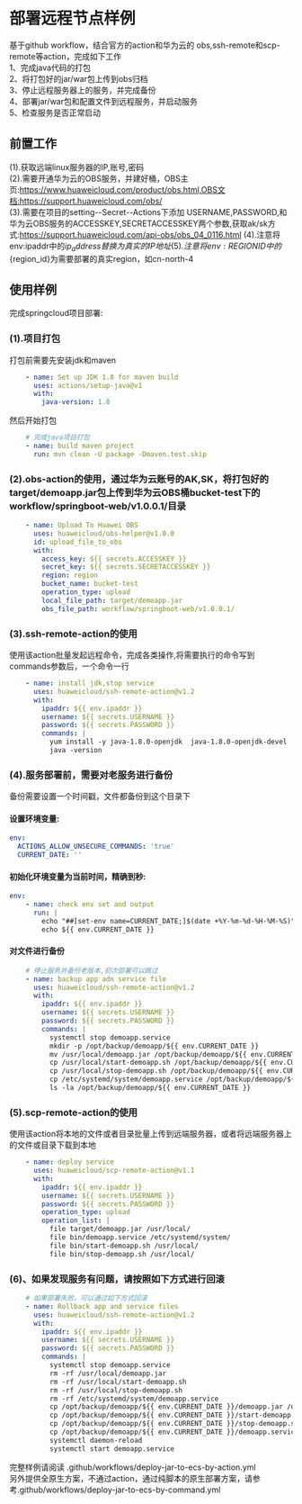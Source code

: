 # 部署远程节点样例

基于github workflow，结合官方的action和华为云的 obs,ssh-remote和scp-remote等action，完成如下工作  
1、完成java代码的打包  
2、将打包好的jar/war包上传到obs归档  
3、停止远程服务器上的服务，并完成备份  
4、部署jar/war包和配置文件到远程服务，并启动服务  
5、检查服务是否正常启动  

## **前置工作**
(1).获取远端linux服务器的IP,账号,密码  
(2).需要开通华为云的OBS服务，并建好桶，OBS主页:https://www.huaweicloud.com/product/obs.html,OBS文档:https://support.huaweicloud.com/obs/  
(3).需要在项目的setting--Secret--Actions下添加 USERNAME,PASSWORD,和华为云OBS服务的ACCESSKEY,SECRETACCESSKEY两个参数,获取ak/sk方 
 式:https://support.huaweicloud.com/api-obs/obs_04_0116.html
(4).注意将env:ipaddr中的${ip_address}替换为真实的IP地址  
(5).注意将env:REGIONID中的${region_id}为需要部署的真实region，如cn-north-4  

## **使用样例**
完成springcloud项目部署:  
### (1).项目打包
打包前需要先安装jdk和maven
```yaml
    - name: Set up JDK 1.8 for maven build
      uses: actions/setup-java@v1
      with:
        java-version: 1.8
```
然后开始打包
```yaml
    # 完成java项目打包
    - name: build maven project
      run: mvn clean -U package -Dmaven.test.skip
```

### (2).obs-action的使用，通过华为云账号的AK,SK，将打包好的target/demoapp.jar包上传到华为云OBS桶bucket-test下的workflow/springboot-web/v1.0.0.1/目录
```yaml
    - name: Upload To Huawei OBS
      uses: huaweicloud/obs-helper@v1.0.0
      id: upload_file_to_obs
      with:
        access_key: ${{ secrets.ACCESSKEY }}
        secret_key: ${{ secrets.SECRETACCESSKEY }}
        region: region
        bucket_name: bucket-test
        operation_type: upload
        local_file_path: target/demoapp.jar
        obs_file_path: workflow/springboot-web/v1.0.0.1/
```
### (3).ssh-remote-action的使用
使用该action批量发起远程命令，完成各类操作,将需要执行的命令写到commands参数后，一个命令一行
```yaml
    - name: install jdk,stop service
      uses: huaweicloud/ssh-remote-action@v1.2
      with:
        ipaddr: ${{ env.ipaddr }}
        username: ${{ secrets.USERNAME }}
        password: ${{ secrets.PASSWORD }}
        commands: |
          yum install -y java-1.8.0-openjdk  java-1.8.0-openjdk-devel
          java -version
```
### (4).服务部署前，需要对老服务进行备份  
备份需要设置一个时间戳，文件都备份到这个目录下  
#### 设置环境变量:
```yaml
env:
  ACTIONS_ALLOW_UNSECURE_COMMANDS: 'true'
  CURRENT_DATE: ''
```
#### 初始化环境变量为当前时间，精确到秒:
```yaml
env:
    - name: check env set and output
      run: |
        echo "##[set-env name=CURRENT_DATE;]$(date +%Y-%m-%d-%H-%M-%S)"
        echo ${{ env.CURRENT_DATE }}
```
#### 对文件进行备份
```yaml
    # 停止服务并备份老版本,初次部署可以跳过
    - name: backup app adn service file
      uses: huaweicloud/ssh-remote-action@v1.2
      with:
        ipaddr: ${{ env.ipaddr }}
        username: ${{ secrets.USERNAME }}
        password: ${{ secrets.PASSWORD }}
        commands: |
          systemctl stop demoapp.service
          mkdir -p /opt/backup/demoapp/${{ env.CURRENT_DATE }}
          mv /usr/local/demoapp.jar /opt/backup/demoapp/${{ env.CURRENT_DATE }}
          cp /usr/local/start-demoapp.sh /opt/backup/demoapp/${{ env.CURRENT_DATE }}
          cp /usr/local/stop-demoapp.sh /opt/backup/demoapp/${{ env.CURRENT_DATE }}
          cp /etc/systemd/system/demoapp.service /opt/backup/demoapp/${{ env.CURRENT_DATE }}
          ls -la /opt/backup/demoapp/${{ env.CURRENT_DATE }}
```
### (5).scp-remote-action的使用
使用该action将本地的文件或者目录批量上传到远端服务器，或者将远端服务器上的文件或目录下载到本地
```yaml
    - name: deploy service
      uses: huaweicloud/scp-remote-action@v1.1
      with:
        ipaddr: ${{ env.ipaddr }}
        username: ${{ secrets.USERNAME }}
        password: ${{ secrets.PASSWORD }}
        operation_type: upload
        operation_list: |
          file target/demoapp.jar /usr/local/
          file bin/demoapp.service /etc/systemd/system/
          file bin/start-demoapp.sh /usr/local/
          file bin/stop-demoapp.sh /usr/local/
```

### (6)、如果发现服务有问题，请按照如下方式进行回滚
```yaml
    # 如果部署失败，可以通过如下方式回滚
    - name: Rollback app and service files
      uses: huaweicloud/ssh-remote-action@v1.2
      with:
        ipaddr: ${{ env.ipaddr }}
        username: ${{ secrets.USERNAME }}
        password: ${{ secrets.PASSWORD }}
        commands: |
          systemctl stop demoapp.service
          rm -rf /usr/local/demoapp.jar
          rm -rf /usr/local/start-demoapp.sh
          rm -rf /usr/local/stop-demoapp.sh
          rm -rf /etc/systemd/system/demoapp.service
          cp /opt/backup/demoapp/${{ env.CURRENT_DATE }}/demoapp.jar /usr/local/demoapp.jar
          cp /opt/backup/demoapp/${{ env.CURRENT_DATE }}/start-demoapp.sh /usr/local/start-demoapp.sh
          cp /opt/backup/demoapp/${{ env.CURRENT_DATE }}/stop-demoapp.sh /usr/local/stop-demoapp.sh
          cp /opt/backup/demoapp/${{ env.CURRENT_DATE }}/demoapp.service /etc/systemd/system/demoapp.service
          systemctl daemon-reload
          systemctl start demoapp.service
```          
完整样例请阅读 .github/workflows/deploy-jar-to-ecs-by-action.yml  
另外提供全原生方案，不通过action，通过纯脚本的原生部署方案，请参考.github/workflows/deploy-jar-to-ecs-by-command.yml